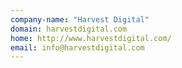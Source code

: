 ```yaml
---
company-name: "Harvest Digital"
domain: harvestdigital.com
home: http://www.harvestdigital.com/
email: info@harvestdigital.com
---
```





